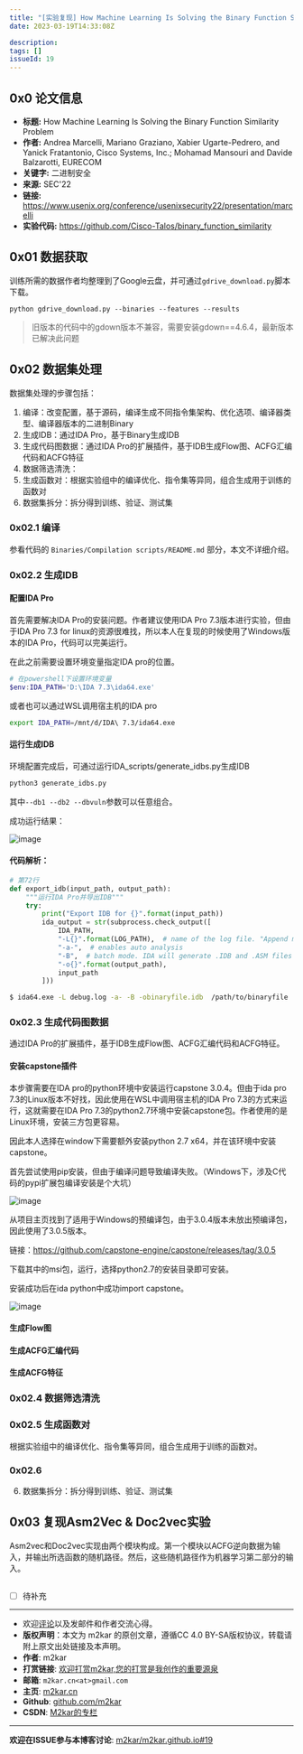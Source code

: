 ```yaml
---
title: "[实验复现] How Machine Learning Is Solving the Binary Function Similarity Problem"
date: 2023-03-19T14:33:08Z

description: 
tags: []
issueId: 19
---
```


## 0x0 论文信息
- **标题:**  How Machine Learning Is Solving the Binary Function Similarity Problem
- **作者:** Andrea Marcelli, Mariano Graziano, Xabier Ugarte-Pedrero, and Yanick Fratantonio, Cisco Systems, Inc.; Mohamad Mansouri and Davide Balzarotti, EURECOM
- **关键字:** 二进制安全
- **来源:** SEC'22
- **链接:** https://www.usenix.org/conference/usenixsecurity22/presentation/marcelli
- **实验代码:** https://github.com/Cisco-Talos/binary_function_similarity

## 0x01 数据获取
训练所需的数据作者均整理到了Google云盘，并可通过`gdrive_download.py`脚本下载。
```
python gdrive_download.py --binaries --features --results
```
> 旧版本的代码中的gdown版本不兼容，需要安装gdown==4.6.4，最新版本已解决此问题

## 0x02 数据集处理

数据集处理的步骤包括：

1. 编译：改变配置，基于源码，编译生成不同指令集架构、优化选项、编译器类型、编译器版本的二进制Binary
2. 生成IDB：通过IDA Pro，基于Binary生成IDB
3. 生成代码图数据：通过IDA Pro的扩展插件，基于IDB生成Flow图、ACFG汇编代码和ACFG特征
4. 数据筛选清洗：
5. 生成函数对：根据实验组中的编译优化、指令集等异同，组合生成用于训练的函数对
6. 数据集拆分：拆分得到训练、验证、测试集

### 0x02.1 编译

参看代码的 `Binaries/Compilation scripts/README.md` 部分，本文不详细介绍。

### 0x02.2 生成IDB

#### 配置IDA Pro
首先需要解决IDA Pro的安装问题。作者建议使用IDA Pro 7.3版本进行实验，但由于IDA Pro 7.3 for linux的资源很难找，所以本人在复现的时候使用了Windows版本的IDA Pro，代码可以完美运行。

在此之前需要设置环境变量指定IDA pro的位置。

```powershell
# 在powershell下设置环境变量
$env:IDA_PATH='D:\IDA 7.3\ida64.exe'
```

或者也可以通过WSL调用宿主机的IDA pro
```bash
export IDA_PATH=/mnt/d/IDA\ 7.3/ida64.exe
```
#### 运行生成IDB
环境配置完成后，可通过运行IDA_scripts/generate_idbs.py生成IDB

```bash
python3 generate_idbs.py 
```
其中`--db1 --db2 --dbvuln`参数可以任意组合。

成功运行结果：

![image](https://user-images.githubusercontent.com/16930652/227765780-16bc095e-80a4-4794-8383-d114acda4a62.png)


#### 代码解析：

```python
# 第72行
def export_idb(input_path, output_path):
    """运行IDA Pro并导出IDB"""
    try:
        print("Export IDB for {}".format(input_path))
        ida_output = str(subprocess.check_output([
            IDA_PATH,
            "-L{}".format(LOG_PATH),  # name of the log file. "Append mode"
            "-a-",  # enables auto analysis
            "-B",  # batch mode. IDA will generate .IDB and .ASM files
            "-o{}".format(output_path),
            input_path
        ]))
```

```bash
$ ida64.exe -L debug.log -a- -B -obinaryfile.idb  /path/to/binaryfile
```
### 0x02.3 生成代码图数据

通过IDA Pro的扩展插件，基于IDB生成Flow图、ACFG汇编代码和ACFG特征。

#### 安装capstone插件
本步骤需要在IDA pro的python环境中安装运行capstone 3.0.4。但由于ida pro 7.3的Linux版本不好找，因此使用在WSL中调用宿主机的IDA Pro 7.3的方式来运行，这就需要在IDA Pro 7.3的python2.7环境中安装capstone包。作者使用的是Linux环境，安装三方包更容易。

因此本人选择在window下需要额外安装python 2.7 x64，并在该环境中安装capstone。

首先尝试使用pip安装，但由于编译问题导致编译失败。（Windows下，涉及C代码的pypi扩展包编译安装是个大坑）

![image](https://user-images.githubusercontent.com/16930652/227766192-333877c3-d6bd-43cc-ac23-911fa1e35be6.png)

从项目主页找到了适用于Windows的预编译包，由于3.0.4版本未放出预编译包，因此使用了3.0.5版本。

链接：https://github.com/capstone-engine/capstone/releases/tag/3.0.5

下载其中的msi包，运行，选择python2.7的安装目录即可安装。

安装成功后在ida python中成功import capstone。

![image](https://user-images.githubusercontent.com/16930652/227766238-dd6efbd7-2b11-45be-91a4-482572ef634a.png)

#### 生成Flow图

#### 生成ACFG汇编代码

#### 生成ACFG特征

### 0x02.4 数据筛选清洗

### 0x02.5 生成函数对

根据实验组中的编译优化、指令集等异同，组合生成用于训练的函数对。

### 0x02.6 
6. 数据集拆分：拆分得到训练、验证、测试集




## 0x03 复现Asm2Vec & Doc2vec实验

Asm2vec和Doc2vec实现由两个模块构成。第一个模块以ACFG逆向数据为输入，并输出所选函数的随机路径。然后，这些随机路径作为机器学习第二部分的输入。

## 

- [ ] 待补充

<hr/>

- 欢迎[评论](https://github.com/m2kar/m2kar.github.io/issues/19)以及发邮件和作者交流心得。
- **版权声明**：本文为 m2kar 的原创文章，遵循CC 4.0 BY-SA版权协议，转载请附上原文出处链接及本声明。
- **作者**: m2kar
- **打赏链接**: [欢迎打赏m2kar,您的打赏是我创作的重要源泉](http://m2kar-cn.mikecrm.com/wy97haW)
- **邮箱**: `m2kar.cn<at>gmail.com`
- **主页**: [m2kar.cn](https://m2kar.cn)
- **Github**: [github.com/m2kar](https://github.com/m2kar)
- **CSDN**: [M2kar的专栏](https://m2kar.blog.csdn.net)

<hr/>

**欢迎在ISSUE参与本博客讨论**: [m2kar/m2kar.github.io#19](https://github.com/m2kar/m2kar.github.io/issues/19)